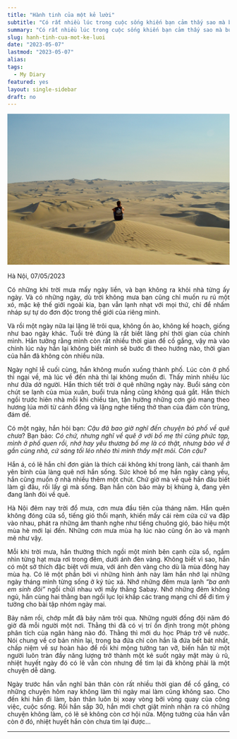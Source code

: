 ```yaml
---
title: "Hành tinh của một kẻ lười"
subtitle: "Có rất nhiều lúc trong cuộc sống khiến bạn cảm thấy sao mà buồn chán, chậm rãi từng bước không thấy điểm đến, sóng to gió lớn lại chẳng có đường về."
summary: "Có rất nhiều lúc trong cuộc sống khiến bạn cảm thấy sao mà buồn chán, chậm rãi từng bước không thấy điểm đến, sóng to gió lớn lại chẳng có đường về."
slug: hanh-tinh-cua-mot-ke-luoi
date: "2023-05-07"
lastmod: "2023-05-07"
alias:
tags:
  - My Diary
featured: yes
layout: single-sidebar
draft: no
---
```


<p style = "text-align: center"><img src="./featured.png"></p>

<p style="text-align:justify">Hà Nội, 07/05/2023</p>

<p style="text-align:justify">Có những khi trời mưa mấy ngày liền, và bạn không ra khỏi nhà từng ấy ngày. Và có những ngày, dù trời không mưa bạn cũng chỉ muốn ru rú một xó, mặc kệ thế giới ngoài kia, bạn vẫn lạnh nhạt với mọi thứ, chỉ để nhấm nháp sự tự do đơn độc trong thế giới của riêng mình.</p> 

<p style="text-align:justify">Và rồi một ngày nữa lại lặng lẽ trôi qua, không ồn ào, không kế hoạch, giống như bao ngày khác. Tuổi trẻ đúng là rất biết lãng phí thời gian của chính mình. Hắn tưởng rằng mình còn rất nhiều thời gian để cố gắng, vậy mà vào chính lúc này hắn lại không biết mình sẽ bước đi theo hướng nào, thời gian của hắn đã không còn nhiều nữa.</p>

<p style="text-align:justify">Ngày nghĩ lễ cuối cùng, hắn không muốn xuống thành phố. Lúc còn ở phố thì ngại về, mà lúc về đến nhà thì lại không muốn đi. Thấy mình nhiều lúc như đứa dở người. Hắn thích tiết trời ở quê những ngày này. Buổi sáng còn chút se lạnh của mùa xuân, buổi trưa nắng cũng không quá gắt. Hắn thích ngồi trước hiên nhà mỗi khi chiều tàn, tận hưởng những cơn gió mang theo hương lúa mới từ cánh đồng và lặng nghe tiếng thở than của đám côn trùng, đám dế.</p>

<p style="text-align:justify">Có một ngày, hắn hỏi bạn: <i>Cậu đã bao giờ nghĩ đến chuyện bỏ phố về quê chưa</i>? Bạn bảo: <i>Có chứ, nhưng nghĩ về quê ở với bố mẹ thì cũng phức tạp, mình ở phố quen rồi, nhớ hay yêu thương bố mẹ là có thật, nhưng bảo về ở gần cùng nhà, cứ sáng tối léo nhéo thì mình thấy mệt mỏi. Còn cậu?</i></p>

<p style="text-align:justify">Hắn á, có lẽ hắn chỉ đơn giản là thích cái không khí trong lành, cái thanh âm yên bình của làng quê nơi hắn sống. Sức khoẻ bố mẹ hắn ngày càng yếu, hắn cũng muốn ở nhà nhiều thêm một chút. Chứ giờ mà về quê hắn đâu biết làm gì đâu, rồi lấy gì mà sống. Bạn hắn còn bảo mày bị khùng à, đang yên đang lành đòi về quê.</p>

<p style="text-align:justify">Hà Nội đêm nay trời đổ mưa, cơn mưa đầu tiên của tháng năm. Hắn quên không đóng cửa sổ, tiếng gió thổi mạnh, khiến mấy cái rèm cửa cứ va đập vào nhau, phát ra những âm  thanh nghe như tiếng chuông gió, báo hiệu một mùa hè mới lại đến. Những cơn mưa mùa hạ lúc nào cũng ồn ào và mạnh mẽ như vậy.</p>

<p style="text-align:justify">Mỗi khi trời mưa, hắn thường thích ngồi một mình bên cạnh cửa sổ, ngắm nhìn từng hạt mưa rơi trong đêm, dưới ánh đèn vàng. Không biết vì sao, hắn có một sở thích đặc biệt với mưa, với ánh đèn vàng cho dù là mùa đông hay mùa hạ. Có lẽ một phần bởi vì những hình ảnh này làm hắn nhớ lại những ngày tháng mình từng sống ở ký túc xá. Nhớ những đêm mưa lạnh <i>“ba anh em sinh đôi”</i> ngồi chửi nhau với mấy thằng Sabay. Nhớ những đêm không ngủ, hắn cùng hai thằng bạn ngồi lục lọi khắp các trang mạng chỉ để đi tìm ý tưởng cho bài tập nhóm ngày mai.</p>

<p style="text-align:justify">Bảy năm rồi, chớp mắt đã bảy năm trôi qua. Những người đồng đội năm đó giờ đã mỗi người một nơi. Thằng thì đã có vị trí ổn định trong một phòng phân tích của ngân hàng nào đó. Thằng thì mới du học Pháp trở về nước. Nói chung về cơ bản nhìn lại, trong ba đứa chỉ còn hắn là đứa bết bát nhất, chấp niệm về sự hoàn hảo để rồi khi mộng tưởng tan vỡ, biến hắn từ một người luôn tràn đầy năng lượng trở thành một kẻ suốt ngày mặt mày ủ rũ, nhiệt huyết ngày đó có lẽ vẫn còn nhưng để tìm lại đã không phải là một chuyện dễ dàng.</p>

<p style="text-align:justify">Ngày trước hắn vẫn nghĩ bản thân còn rất nhiều thời gian để cố gắng, có những chuyện hôm nay không làm thì ngày mai làm cũng không sao. Cho đến khi hắn đi làm, bản thân luôn bị xoay vòng bởi vòng quay của công việc, cuộc sống. Rồi hắn sắp 30, hắn mới chợt giật mình nhận ra có những chuyện không làm, có lẽ sẽ không còn cơ hội nữa. Mộng tưởng của hắn vẫn còn ở đó, nhiệt huyết hắn còn chưa tìm lại được...</p>

<p style="text-align:justify"></p>

<p style="text-align:justify"></p>
 
<p style="text-align:justify"></p>

<p style="text-align:justify"></p>

---